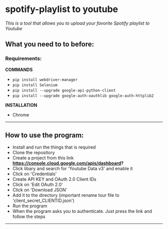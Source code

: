 # spotify-playlist to youtube
*This is a tool that allows you to upload your favorite Spotify playlist to Youtube*

## What you need to to before:
### Requirements:

**COMMANDS**
- ```pip install webdriver-manager```
- ```pip install Selenium```
- ```pip install --upgrade google-api-python-client```
- ```pip install --upgrade google-auth-oauthlib google-auth-httplib2```

**INSTALLATION**
- Chrome

---

## How to use the program:
- Install and run the things that is required
- Clone the repository
- Create a project from this link **https://console.cloud.google.com/apis/dashboard?**
- Click libary and search for 'Youtube Data v3' and enable it
- Click on 'Credentials'
- Create API KEY and OAuth 2.0 Client IDs
- Click on 'Edit OAuth 2.0'
- Click on 'Download JSON'
- Add it to the directory (important rename tour file to 'client_secret_CLIENTID.json')
- Run the program
- When the program asks you to authenticate. Just press the link and follow the steps

---
